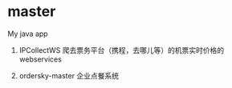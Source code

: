 master
======
My java app


1. IPCollectWS
  爬去票务平台（携程，去哪儿等）的机票实时价格的webservices

2. ordersky-master
  企业点餐系统
